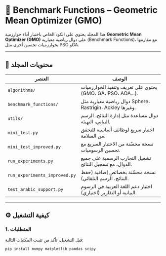 # 🧪 Benchmark Functions – Geometric Mean Optimizer (GMO)

هذا المجلد يحتوي على الكود الخاص باختبار أداء خوارزمية **Geometric Mean Optimizer (GMO)** على دوال رياضية معيارية (Benchmark Functions)، مع مقارنتها بخوارزميات تحسين أخرى مثل PSO وGA.

---

## 📁 محتويات المجلد

| العنصر | الوصف |
|--------|-------|
| `algorithms/` | يحتوي على تعريف وتنفيذ الخوارزميات (GMO، GA، PSO، AOA...). |
| `benchmark_functions/` | دوال رياضية معيارية مثل Sphere، Rastrigin، Ackley وغيرها. |
| `utils/` | دوال مساعدة مثل إدارة النتائج، الرسم البياني، التهيئة. |
| `mini_test.py` | اختبار سريع لوظائف أساسية للتحقق من السلامة. |
| `mini_test_improved.py` | نسخة محسّنة من الاختبار السريع مع تحسين الرسوميات. |
| `run_experiments.py` | تشغيل التجارب الرسمية على جميع الدوال، مع تسجيل النتائج. |
| `run_experiments_improved.py` | نسخة محسّنة بخصائص إضافية (حفظ النتائج، الرسم التلقائي). |
| `test_arabic_support.py` | اختبار دعم اللغة العربية في الرسوم البيانية أو التقارير (اختياري). |

---

## ⚙️ كيفية التشغيل

### 1. المتطلبات

قبل التشغيل، تأكد من تثبيت المكتبات التالية:

```bash
pip install numpy matplotlib pandas scipy
